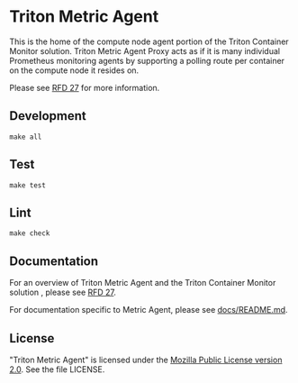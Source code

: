 <!--
    This Source Code Form is subject to the terms of the Mozilla Public
    License, v. 2.0. If a copy of the MPL was not distributed with this
    file, You can obtain one at http://mozilla.org/MPL/2.0/.
-->

<!--
    Copyright (c) 2016, Joyent, Inc.
-->

# Triton Metric Agent

This is the home of the compute node agent portion of the Triton Container
Monitor solution. Triton Metric Agent Proxy acts as if it is many individual
Prometheus monitoring agents by supporting a polling route per container on the
compute node it resides on.

Please see
[RFD 27](https://github.com/joyent/rfd/blob/master/rfd/0027/README.md#) for more
information.

## Development

```
make all
```

## Test

```
make test
```

## Lint

```
make check
```
## Documentation

For an overview of Triton Metric Agent and the Triton Container Monitor solution
, please see
[RFD 27](https://github.com/joyent/rfd/blob/master/rfd/0027/README.md#).

For documentation specific to Metric Agent, please see
[docs/README.md](docs/README.md).

## License

"Triton Metric Agent" is licensed under the
[Mozilla Public License version 2.0](http://mozilla.org/MPL/2.0/).
See the file LICENSE.
